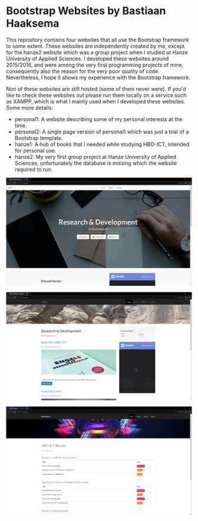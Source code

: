 # Bootstrap Websites by Bastiaan Haaksema
This repository contains four websites that all use the Bootstrap framework to some extent. These websites are independently created by me, except for the hanze2 website which was a group project when I studied at Hanze University of Applied Sciences. I developed these websites around 2015/2016, and were among the very first programming projects of mine, consequently also the reason for the very poor quality of code. Nevertheless, I hope it shows my experience with the Bootstrap framework.

Non of these websites are still hosted (some of them never were). If you'd like to check these websites out please run them locally on a service such as XAMPP, which is what I mainly used when I developed these websites. Some more details:
- personal1: A website describing some of my personal interests at the time.
- personal2: A single page version of personal1 which was just a trial of a Bootstrap template.
- hanze1: A hub of books that I needed while studying HBO-ICT, intended for personal use.
- hanze2: My very first group project at Hanze University of Applied Sciences, unfortunately the database is missing which the website required to run.

![personal2](/screenshots/personal2.png)

![personal1](/screenshots/personal1.png)

![hanze1](/screenshots/hanze1.png)

